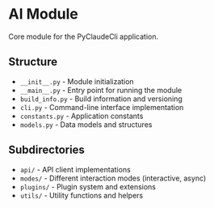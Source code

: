 # AI Module

Core module for the PyClaudeCli application.

## Structure

- `__init__.py` - Module initialization
- `__main__.py` - Entry point for running the module
- `build_info.py` - Build information and versioning
- `cli.py` - Command-line interface implementation
- `constants.py` - Application constants
- `models.py` - Data models and structures

## Subdirectories

- `api/` - API client implementations
- `modes/` - Different interaction modes (interactive, async)
- `plugins/` - Plugin system and extensions
- `utils/` - Utility functions and helpers
